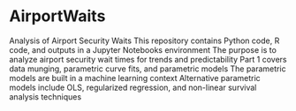 # AirportWaits
Analysis of Airport Security Waits
This repository contains Python code, R code, and outputs in a Jupyter Notebooks environment
The purpose is to analyze airport security wait times for trends and predictability
Part 1 covers data munging, parametric curve fits, and parametric models
The parametric models are built in a machine learning context
Alternative parametric models include OLS, regularized regression, and non-linear survival analysis techniques

